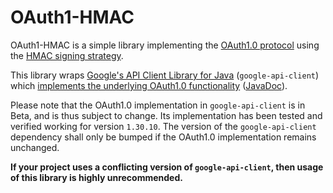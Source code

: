 # OAuth1-HMAC

OAuth1-HMAC is a simple library implementing the [OAuth1.0 protocol](https://en.wikipedia.org/wiki/OAuth) using the [HMAC signing strategy](https://en.wikipedia.org/wiki/HMAC).

This library wraps [Google's API Client Library for Java](https://developers.google.com/api-client-library/java) (`google-api-client`) which [implements the underlying OAuth1.0 functionality](https://developers.google.com/api-client-library/java/google-oauth-java-client) ([JavaDoc](https://googleapis.dev/java/google-oauth-client/1.25.0/com/google/api/client/auth/oauth/package-summary.html)).

Please note that the OAuth1.0 implementation in `google-api-client` is in Beta, and is thus subject to change. Its implementation has been tested and verified working for version `1.30.10`. The version of the `google-api-client` dependency shall only be bumped if the OAuth1.0 implementation remains unchanged.
 
 **If your project uses a conflicting version of `google-api-client`, then usage of this library is highly unrecommended.**